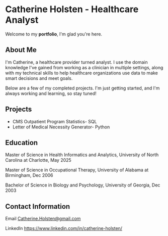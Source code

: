 # Catherine Holsten - Healthcare Analyst

Welcome to my **portfolio**, I'm glad you're here. 

## About Me

I'm Catherine, a healthcare provider turned analyst. I use the domain knowledge I've gained from working as a clinician in multiple settings, along with my technical skills to help healthcare organizations use data to make smart decisions and meet goals.

Below are a few of my completed projects. I'm just getting started, and I'm always working and learning, so stay tuned! 

## Projects

- CMS Outpatient Program Statistics- SQL 
- Letter of Medical Necessity Generator- Python


## Education

Master of Science in Health Informatics and Analytics, University of North Carolina at Charlotte, May 2025

Master of Science in Occupational Therapy, University of Alabama at Birmingham, Dec 2006

Bachelor of Science in Biology and Psychology, University of Georgia, Dec 2003

## Contact Information

Email Catherine.Holsten@gmail.com

LinkedIn https://www.linkedin.com/in/catherine-holsten/
